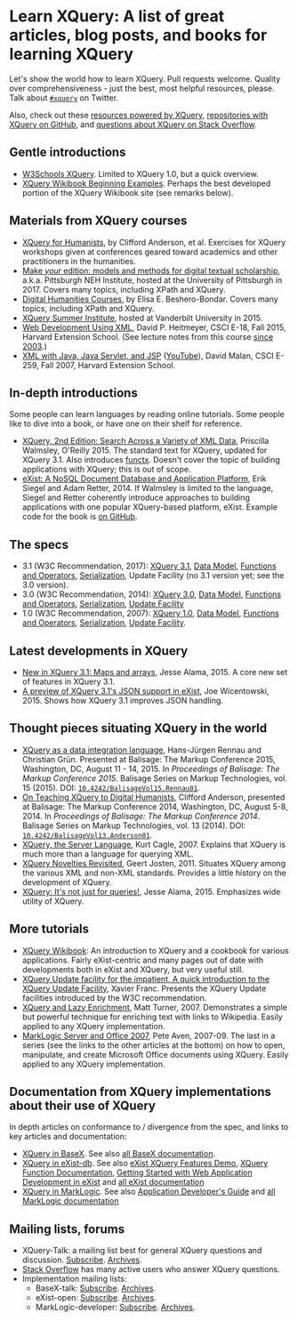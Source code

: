 # Learn XQuery: A list of great articles, blog posts, and books for learning XQuery

Let's show the world how to learn XQuery. Pull requests welcome. Quality over comprehensiveness - just the best, most helpful resources, please. Talk about [`#xquery`](https://twitter.com/search?q=xquery) on Twitter.

Also, check out these [resources powered by XQuery](https://github.com/joewiz/xquerypower), [repositories with XQuery on GitHub](https://github.com/search?utf8=%E2%9C%93&q=language%3AXQuery&type=Repositories&ref=searchresults), and [questions about XQuery on Stack Overflow](http://stackoverflow.com/questions/tagged/xquery).

## Gentle introductions

- [W3Schools XQuery](http://www.w3schools.com/xquery/). Limited to XQuery 1.0, but a quick overview.
- [XQuery Wikibook Beginning Examples](http://en.wikibooks.org/wiki/XQuery#Beginning_Examples). Perhaps the best developed portion of the XQuery Wikibook site (see remarks below).

## Materials from XQuery courses

- [XQuery for Humanists](https://github.com/CliffordAnderson/XQuery4Humanists), by Clifford Anderson, et al. Exercises for XQuery workshops given at conferences geared toward academics and other practitioners in the humanities.
- [Make *your* edition: models and methods for digital textual scholarship](https://pittsburgh-neh-institute.github.io/Institute-Materials-2017/), a.k.a. Pittsburgh NEH Institute, hosted at the University of Pittsburgh in 2017. Covers many topics, including XPath and XQuery.
- [Digital Humanities Courses](http://newtfire.org/dh/), by Elisa E. Beshero-Bondar. Covers many topics, including XPath and XQuery.
- [XQuery Summer Institute](http://xqueryinstitute.org/), hosted at Vanderbilt University in 2015.
- [Web Development Using XML](http://cscie18.dce.harvard.edu/lecture_notes/2015/), David P. Heitmeyer, CSCI E-18, Fall 2015, Harvard Extension School. (See lecture notes from this course [since 2003](http://cscie18.dce.harvard.edu/lecture_notes).)
- [XML with Java, Java Servlet, and JSP](http://cs259.tv/2007/fall/) ([YouTube](https://www.youtube.com/user/cscie259)), David Malan, CSCI E-259, Fall 2007, Harvard Extension School.

## In-depth introductions

Some people can learn languages by reading online tutorials. Some people like to dive into a book, or have one on their shelf for reference.

- [XQuery, 2nd Edition: Search Across a Variety of XML Data](http://shop.oreilly.com/product/0636920035589.do), Priscilla Walmsley, O'Reilly 2015. The standard text for XQuery, updated for XQuery 3.1. Also introduces [functx](http://www.xqueryfunctions.com/). Doesn't cover the topic of building applications with XQuery; this is out of scope.
- [eXist: A NoSQL Document Database and Application Platform](http://shop.oreilly.com/product/0636920026525.do), Erik Siegel and Adam Retter, 2014. If Walmsley is limited to the language, Siegel and Retter coherently introduce approaches to building applications with one popular XQuery-based platform, eXist. Example code for the book is [on GitHub](https://github.com/eXist-book/book-code).

## The specs

- 3.1 (W3C Recommendation, 2017): [XQuery 3.1](http://www.w3.org/TR/xquery-3/), [Data Model](http://www.w3.org/TR/xpath-datamodel-31/), [Functions and Operators](http://www.w3.org/TR/xpath-functions-31/), [Serialization](http://www.w3.org/TR/xslt-xquery-serialization-31/), Update Facility (no 3.1 version yet; see the 3.0 version).
- 3.0 (W3C Recommendation, 2014): [XQuery 3.0](http://www.w3.org/TR/xquery-30/), [Data Model](http://www.w3.org/TR/xpath-datamodel-30/), [Functions and Operators](http://www.w3.org/TR/xpath-functions-30/), [Serialization](http://www.w3.org/TR/xslt-xquery-serialization-3/), [Update Facility](http://www.w3.org/TR/xquery-update-30/)
- 1.0 (W3C Recommendation, 2007): [XQuery 1.0](http://www.w3.org/TR/xquery/), [Data Model](http://www.w3.org/TR/xpath-datamodel/), [Functions and Operators](http://www.w3.org/TR/xquery-operators/), [Serialization](http://www.w3.org/TR/xslt-xquery-serialization/), [Update Facility](http://www.w3.org/TR/2011/REC-xquery-update-10-20110317/).

## Latest developments in XQuery

- [New in XQuery 3.1: Maps and arrays](http://goxrxyourself.com/2015/04/13/new-in-xquery-3-1-maps-and-arrays/), Jesse Alama, 2015. A core new set of features in XQuery 3.1.
- [A preview of XQuery 3.1's JSON support in eXist](http://joewiz.org/2015/01/18/a-preview-of-xquery-3.1s-json-support-in-exist/), Joe Wicentowski, 2015. Shows how XQuery 3.1 improves JSON handling.

## Thought pieces situating XQuery in the world

- [XQuery as a data integration language](https://www.balisage.net/Proceedings/vol15/html/Rennau01/BalisageVol15-Rennau01.html), Hans-Jürgen Rennau and Christian Grün. Presented at Balisage: The Markup Conference 2015, Washington, DC, August 11 - 14, 2015. In _Proceedings of Balisage: The Markup Conference 2015_. Balisage Series on Markup Technologies, vol. 15 (2015). DOI: [`10.4242/BalisageVol15.Rennau01`](http://dx.doi.org/10.4242/BalisageVol15.Rennau01).
- [On Teaching XQuery to Digital Humanists](https://www.balisage.net/Proceedings/vol13/print/Anderson01/BalisageVol13-Anderson01.html), Clifford Anderson, presented at Balisage: The Markup Conference 2014, Washington, DC, August 5-8, 2014. In _Proceedings of Balisage: The Markup Conference 2014_. Balisage Series on Markup Technologies, vol. 13 (2014). DOI: [`10.4242/BalisageVol13.Anderson01`](http://dx.doi.org/10.4242/BalisageVol13.Anderson01).
- [XQuery, the Server Language](http://www.xml.com/pub/a/2007/06/01/xquery-the-server-language.html), Kurt Cagle, 2007. Explains that XQuery is much more than a language for querying XML.
- [XQuery Novelties Revisited](http://grtjn.blogspot.nl/2011/10/xquery-novelties-revisited.html), Geert Josten, 2011. Situates XQuery among the various XML and non-XML standards. Provides a little history on the development of XQuery.
- [XQuery: It's not just for queries!](http://goxrxyourself.com/2015/04/29/xquery-its-not-just-for-queries/), Jesse Alama, 2015. Emphasizes wide utility of XQuery.

## More tutorials

- [XQuery Wikibook](http://en.wikibooks.org/wiki/XQuery): An introduction to XQuery and a cookbook for various applications. Fairly eXist-centric and many pages out of date with developments both in eXist and XQuery, but very useful still.
- [XQuery Update facility for the impatient, A quick introduction to the XQuery Update Facility](http://www.xmlmind.com/tutorials/XQueryUpdate/index.html), Xavier Franc. Presents the XQuery Update facilities introduced by the W3C recommendation.
- [XQuery and Lazy Enrichment](http://xquery.typepad.com/xquery/2007/08/xquery-and-lazy.html), Matt Turner, 2007. Demonstrates a simple but powerful technique for enriching text with links to Wikipedia. Easily applied to any XQuery implementation.
- [MarkLogic Server and Office 2007](https://developer.marklogic.com/blog/smallchanges/2009-01-22), Pete Aven, 2007-09. The last in a series (see the links to the other articles at the bottom) on how to open, manipulate, and create Microsoft Office documents using XQuery. Easily applied to any XQuery implementation.

## Documentation from XQuery implementations about their use of XQuery

In depth articles on conformance to / divergence from the spec, and links to key articles and documentation:

- [XQuery in BaseX](http://docs.basex.org/wiki/XQuery). See also [all BaseX documentation](http://docs.basex.org/wiki/Main_Page).
- [XQuery in eXist-db](http://exist-db.org/exist/apps/doc/xquery.xml). See also [eXist XQuery Features Demo](http://exist-db.org/exist/apps/demo/index.html), [XQuery Function Documentation](http://exist-db.org/exist/apps/fundocs/index.html), [Getting Started with Web Application Development in eXist](http://exist-db.org/exist/apps/doc/development-starter.xml) and [all eXist documentation](http://exist-db.org/exist/apps/doc/documentation.xml) 
- [XQuery in MarkLogic](https://docs.marklogic.com/guide/xquery). See also [Application Developer's Guide](https://docs.marklogic.com/guide/app-dev) and [all MarkLogic documentation](https://docs.marklogic.com/)

## Mailing lists, forums

- XQuery-Talk: a mailing list best for general XQuery questions and discussion. [Subscribe](http://x-query.com/mailman/listinfo/talk). [Archives](http://x-query.markmail.org/).
- [Stack Overflow](http://stackoverflow.com/questions/tagged/xquery) has many active users who answer XQuery questions.
- Implementation mailing lists: 
    - BaseX-talk: [Subscribe](https://mailman.uni-konstanz.de/mailman/listinfo/basex-talk). [Archives](https://mailman.uni-konstanz.de/pipermail/basex-talk/).
    - eXist-open: [Subscribe](https://lists.sourceforge.net/lists/listinfo/exist-open). [Archives](http://exist-open.markmail.org/).
    - MarkLogic-developer: [Subscribe](https://developer.marklogic.com/mailman/listinfo/general). [Archives](http://marklogic.markmail.org/).

